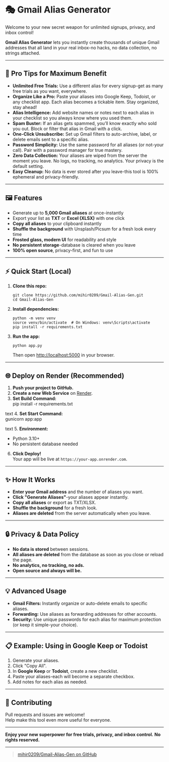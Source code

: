 # 🎭 Gmail Alias Generator

Welcome to your new secret weapon for unlimited signups, privacy, and inbox control!

**Gmail Alias Generator** lets you instantly create thousands of unique Gmail addresses that all land in your real inbox-no hacks, no data collection, no strings attached.

---

## 🚀 Pro Tips for Maximum Benefit

- **Unlimited Free Trials:** Use a different alias for every signup-get as many free trials as you want, everywhere.
- **Organize Like a Pro:** Paste your aliases into Google Keep, Todoist, or any checklist app. Each alias becomes a tickable item. Stay organized, stay ahead!
- **Alias Intelligence:** Add website names or notes next to each alias in your checklist so you always know where you used them.
- **Spam Buster:** If an alias gets spammed, you’ll know exactly who sold you out. Block or filter that alias in Gmail with a click.
- **One-Click Unsubscribe:** Set up Gmail filters to auto-archive, label, or delete emails sent to a specific alias.
- **Password Simplicity:** Use the same password for all aliases (or not-your call). Pair with a password manager for true mastery.
- **Zero Data Collection:** Your aliases are wiped from the server the moment you leave. No logs, no tracking, no analytics. Your privacy is the default setting.
- **Easy Cleanup:** No data is ever stored after you leave-this tool is 100% ephemeral and privacy-friendly.

---

## 🖼️ Features

- Generate up to **5,000 Gmail aliases** at once-instantly
- Export your list as **TXT** or **Excel (XLSX)** with one click
- **Copy all aliases** to your clipboard instantly
- **Shuffle the background** with Unsplash/Picsum for a fresh look every time
- **Frosted glass, modern UI** for readability and style
- **No persistent storage**-database is cleared when you leave
- **100% open source**, privacy-first, and fun to use

---

## ⚡ Quick Start (Local)

1. **Clone this repo:**
    ```
    git clone https://github.com/mihir0209/Gmail-Alias-Gen.git
    cd Gmail-Alias-Gen
    ```

2. **Install dependencies:**
    ```
    python -m venv venv
    source venv/bin/activate  # On Windows: venv\Scripts\activate
    pip install -r requirements.txt
    ```

3. **Run the app:**
    ```
    python app.py
    ```
    Then open [http://localhost:5000](http://localhost:5000) in your browser.

---

## 🌐 Deploy on Render (Recommended)

1. **Push your project to GitHub.**
2. **Create a new Web Service** on [Render](https://render.com/).
3. **Set Build Command:**  
pip install -r requirements.txt

text
4. **Set Start Command:**  
gunicorn app:app

text
5. **Environment:**  
- Python 3.10+  
- No persistent database needed
6. **Click Deploy!**  
Your app will be live at `https://your-app.onrender.com`.

---

## ✨ How It Works

- **Enter your Gmail address** and the number of aliases you want.
- **Click "Generate Aliases"**-your aliases appear instantly.
- **Copy all aliases** or export as TXT/XLSX.
- **Shuffle the background** for a fresh look.
- **Aliases are deleted** from the server automatically when you leave.

---

## 🔒 Privacy & Data Policy

- **No data is stored** between sessions.
- **All aliases are deleted** from the database as soon as you close or reload the page.
- **No analytics, no tracking, no ads.**
- **Open source and always will be.**

---

## 💡 Advanced Usage

- **Gmail Filters:** Instantly organize or auto-delete emails to specific aliases.
- **Forwarding:** Use aliases as forwarding addresses for other accounts.
- **Security:** Use unique passwords for each alias for maximum protection (or keep it simple-your choice).

---

## 📋 Example: Using in Google Keep or Todoist

1. Generate your aliases.
2. Click "Copy All".
3. In **Google Keep** or **Todoist**, create a new checklist.
4. Paste your aliases-each will become a separate checkbox.
5. Add notes for each alias as needed.

---

## 🤝 Contributing

Pull requests and issues are welcome!  
Help make this tool even more useful for everyone.

---

**Enjoy your new superpower for free trials, privacy, and inbox control.**
**No rights reserved.**

---

> [mihir0209/Gmail-Alias-Gen on GitHub](https://github.com/mihir0209/Gmail-Alias-Gen)